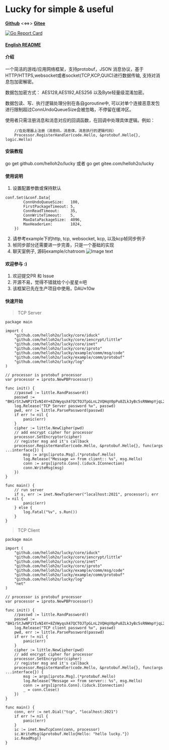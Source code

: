 # Lucky for simple & useful
[**Github**](https://github.com/helloh2o/lucky) <<=>> [**Gitee**](https://gitee.com/helloh2o/lucky)

[![Go Report Card](https://goreportcard.com/badge/github.com/helloh2o/lucky)](https://goreportcard.com/report/github.com/helloh2o/lucky)

#### [English README](https://github.com/helloh2o/lucky/blob/master/README_en.md)

#### 介绍
一个简洁的游戏/应用网络框架，支持protobuf，JSON 消息协议，基于HTTP/HTTPS,websocket或者socket(TCP,KCP,QUIC)进行数据传输, 支持对消息包加密解密。

数据包加密方式： AES128,AES192,AES256 以及Byte轻量级混淆加密。

数据包读、写、执行逻辑处理分别在各自goroutine中, 可以对单个连接恶意发包进行限制超过ConnUndoQueueSize会被忽略，不停留在缓冲区。

使用者只需注册消息和消息对应的回调函数，在回调中处理具体逻辑。例如：
```
    //在处理器上注册（消息码，消息体，消息执行的逻辑代码）
	Processor.RegisterHandler(code.Hello, &protobuf.Hello{}, logic.Hello)
```

#### 安装教程

go get github.com/helloh2o/lucky  或者 go get gitee.com/helloh2o/lucky

#### 使用说明

1. 设置配置参数或保持默认
```
conf.Set(&conf.Data{
		ConnUndoQueueSize:   100,
		FirstPackageTimeout: 5,
		ConnReadTimeout:     35,
		ConnWriteTimeout:    5,
		MaxDataPackageSize:  4096,
		MaxHeaderLen:        1024,
	})
```
2. 请参考example下的http, tcp, websocket, kcp, 以及kcp帧同步例子
3. 帧同步部分还需要进一步完善，只是一个基础的实现
4. 聊天室例子, 源码example/chatroom
![Image text](https://gitee.com/helloh2o/lucky/raw/master/example/chatroom/demo.png)

#### 欢迎参与 :)
1. 欢迎提交PR 和 Issue
2. 开源不易，觉得不错就给个小星星✮吧 
3. 该框架已先在生产项目中使用，DAU≈10w

#### 快速开始
> TCP Server
```
package main

import (
	"github.com/helloh2o/lucky/core/iduck"
	"github.com/helloh2o/lucky/core/iencrypt/little"
	"github.com/helloh2o/lucky/core/inet"
	"github.com/helloh2o/lucky/core/iproto"
	"github.com/helloh2o/lucky/example/comm/msg/code"
	"github.com/helloh2o/lucky/example/comm/protobuf"
	"github.com/helloh2o/lucky/log"
)

// processor is protobuf processor
var processor = iproto.NewPBProcessor()

func init() {
	//passwd := little.RandPassword()
	passwd := "BH1rStJwNP1YIvNI4Y+8ZVWyqsX47QCTOJTpGLnL2VQHqV0pPu8ZLk3yBc5sRNWmpYjqL2jY9LiFr9EaUsT1Voy3sBadZDKBPQ3g3yP6wOtvrHNxisbuTrPxEHZ6i6sSPAw6mB0rFEsB1OSjXPzlhkmb4lmee1+1aeOgHPaDmUF0vzskwS2iA4TK7ArJ1+fCvWJmY6i2/pDMh1qh3I3PJtBXyBUhET+7w9s5UfcXCVBTQ9beJ1tHC3d5TwgzgkJqkTGkHt1tp2HaTM0fcmd+lY43IP+tsbosJQb7lpqStA94gIlef/AwKnXTQJc1vkZF6Jz5bscCG2CuNhPmKJ8OfA=="
	log.Release("TCP Server password %v", passwd)
	pwd, err := little.ParsePassword(passwd)
	if err != nil {
		panic(err)
	}
	cipher := little.NewCipher(pwd)
	// add encrypt cipher for processor
	processor.SetEncryptor(cipher)
	// register msg and it's callback
	processor.RegisterHandler(code.Hello, &protobuf.Hello{}, func(args ...interface{}) {
		msg := args[iproto.Msg].(*protobuf.Hello)
		log.Release("Message => from client:: %s", msg.Hello)
		conn := args[iproto.Conn].(iduck.IConnection)
		conn.WriteMsg(msg)
	})
}

func main() {
	// run server
	if s, err := inet.NewTcpServer("localhost:2021", processor); err != nil {
		panic(err)
	} else {
		log.Fatal("%v", s.Run())
	}
}
```

> TCP Client
```
package main

import (
	"github.com/helloh2o/lucky/core/iduck"
	"github.com/helloh2o/lucky/core/iencrypt/little"
	"github.com/helloh2o/lucky/core/inet"
	"github.com/helloh2o/lucky/core/iproto"
	"github.com/helloh2o/lucky/example/comm/msg/code"
	"github.com/helloh2o/lucky/example/comm/protobuf"
	"github.com/helloh2o/lucky/log"
	"net"
)

// processor is protobuf processor
var processor = iproto.NewPBProcessor()

func init() {
	//passwd := little.RandPassword()
	passwd := "BH1rStJwNP1YIvNI4Y+8ZVWyqsX47QCTOJTpGLnL2VQHqV0pPu8ZLk3yBc5sRNWmpYjqL2jY9LiFr9EaUsT1Voy3sBadZDKBPQ3g3yP6wOtvrHNxisbuTrPxEHZ6i6sSPAw6mB0rFEsB1OSjXPzlhkmb4lmee1+1aeOgHPaDmUF0vzskwS2iA4TK7ArJ1+fCvWJmY6i2/pDMh1qh3I3PJtBXyBUhET+7w9s5UfcXCVBTQ9beJ1tHC3d5TwgzgkJqkTGkHt1tp2HaTM0fcmd+lY43IP+tsbosJQb7lpqStA94gIlef/AwKnXTQJc1vkZF6Jz5bscCG2CuNhPmKJ8OfA=="
	log.Release("TCP client password %v", passwd)
	pwd, err := little.ParsePassword(passwd)
	if err != nil {
		panic(err)
	}
	cipher := little.NewCipher(pwd)
	// add encrypt cipher for processor
	processor.SetEncryptor(cipher)
	// register msg and it's callback
	processor.RegisterHandler(code.Hello, &protobuf.Hello{}, func(args ...interface{}) {
		msg := args[iproto.Msg].(*protobuf.Hello)
		log.Release("Message => from server:: %s", msg.Hello)
		conn := args[iproto.Conn].(iduck.IConnection)
		_ = conn.Close()
	})
}

func main() {
	conn, err := net.Dial("tcp", "localhost:2021")
	if err != nil {
		panic(err)
	}
	ic := inet.NewTcpConn(conn, processor)
	ic.WriteMsg(&protobuf.Hello{Hello: "hello lucky."})
	ic.ReadMsg()
}

```
